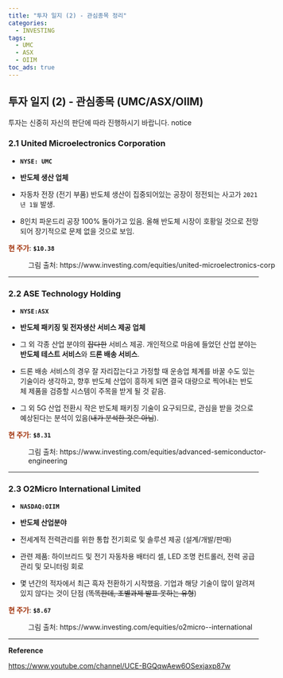 ```yaml
---
title: "투자 일지 (2) - 관심종목 정리"
categories:
  - INVESTING
tags:
  - UMC
  - ASX
  - OIIM
toc_ads: true
---
```


## 투자 일지 (2) - 관심종목 (UMC/ASX/OIIM)

투자는 신중히 자신의 판단에 따라 진행하시기 바랍니다.
notice

### 2.1 United Microelectronics Corporation

* **`NYSE: UMC`**

* **반도체 생산 업체**

* 자동차 전장 (전기 부품) 반도체 생산이 집중되어있는 공장이 정전되는 사고가 `2021년 1월` 발생.

* 8인치 파운드리 공장 100% 돌아가고 있음. 올해 반도체 시장이 호황일 것으로 전망되어 장기적으로 문제 없을 것으로 보임.

<span style="color:#A03008"><b>현 주가</b></span>: **`$10.38`**

<figure style="width: 100%">
  <img src="{{ site.url }}{{ site.baseurl }}/assets/images/invest2-fig1.png" alt="">
  <figcaption>그림 출처: https://www.investing.com/equities/united-microelectronics-corp </figcaption>
</figure>

---

### 2.2 ASE Technology Holding

* **`NYSE:ASX`**

* **반도체 패키징 및 전자생산 서비스 제공 업체**

* 그 외 각종 산업 분야의 ~~잡다한~~ 서비스 제공. 개인적으로 마음에 들었던 산업 분야는 **반도체 테스트 서비스**와 **드론 배송 서비스**. 

* 드론 배송 서비스의 경우 잘 자리잡는다고 가정할 때 운송업 체계를 바꿀 수도 있는 기술이라 생각하고, 향후 반도체 산업이 흥하게 되면 결국 대량으로 찍어내는 반도체 제품을 검증할 시스템이 주목을 받게 될 것 같음.

* 그 외 5G 산업 전환시 작은 반도체 패키징 기술이 요구되므로, 관심을 받을 것으로 예상된다는 분석이 있음(~~내가 분석한 것은 아님~~).

<span style="color:#A03008"><b>현 주가</b></span>: **`$8.31`**

<figure style="width: 100%">
  <img src="{{ site.url }}{{ site.baseurl }}/assets/images/invest2-fig2.png" alt="">
  <figcaption>그림 출처: https://www.investing.com/equities/advanced-semiconductor-engineering </figcaption>
</figure>

---

### 2.3 O2Micro International Limited

* **`NASDAQ:OIIM`**

* **반도체 산업분야**

* 전세계적 전력관리를 위한 통합 전기회로 및 솔루션 제공 (설계/개발/판매)

* 관련 제품: 하이브리드 및 전기 자동차용 배터리 셀, LED 조명 컨트롤러, 전력 공급 관리 및 모니터링 회로

* 몇 년간의 적자에서 최근 흑자 전환하기 시작했음. 기업과 해당 기술이 많이 알려져 있지 않다는 것이 단점 (~~똑똑한데, 조별과제 발표 못하는 유형~~)

<span style="color:#A03008"><b>현 주가</b></span>: **`$8.67`**

<figure style="width: 100%">
  <img src="{{ site.url }}{{ site.baseurl }}/assets/images/invest2-fig3.png" alt="">
  <figcaption>그림 출처: https://www.investing.com/equities/o2micro--international </figcaption>
</figure>

---

**Reference**

https://www.youtube.com/channel/UCE-BGQqwAew6OSexjaxp87w

<!--
deep learning

AI

-

OSS 기업
One STop Ssystem:

컴퓨터 하드웨어 저장장치

-

Edge 시스템 목표...?

고성능 컴퓨터에 필요한 기술...

일반적인 컴퓨터 자원으로 안되서
HPC 도입 고려

-

좋다.

각종 PC 테크 회사와 파트너십

블라블라...

-

미해군과 꾸준히 작업


-

이번에 보면서 새로 추가하려는 기업

헬스케어 섹터 / 건강관리 장비 및 서비스 산업
1990년 설립
< Accuray Incoporated >

종양 치료용 방사선 수술 및 치료 의료장비를 설계하고 판매함.
실시간으로 종양과 환자의 움직임을 블랄블라

제품 잘 판매함.
미래 지향적...

하지만 결국 자기가 관심이 가야한다.

-
-->